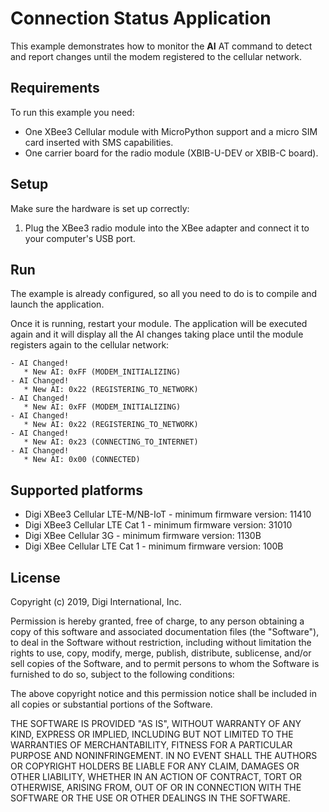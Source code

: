 Connection Status Application
=============================

This example demonstrates how to monitor the **AI** AT command to detect
and report changes until the modem registered to the cellular network.

Requirements
------------

To run this example you need:

* One XBee3 Cellular module with MicroPython support and a micro SIM card
  inserted with SMS capabilities.
* One carrier board for the radio module (XBIB-U-DEV or XBIB-C board).

Setup
-----

Make sure the hardware is set up correctly:

1. Plug the XBee3 radio module into the XBee adapter and connect it to your
   computer's USB port.

Run
---

The example is already configured, so all you need to do is to compile and
launch the application.

Once it is running, restart your module. The application will be executed
again and it will display all the AI changes taking place until the module
registers again to the cellular network: 

    - AI Changed!
       * New AI: 0xFF (MODEM_INITIALIZING)
    - AI Changed!
       * New AI: 0x22 (REGISTERING_TO_NETWORK)
    - AI Changed!
       * New AI: 0xFF (MODEM_INITIALIZING)
    - AI Changed!
       * New AI: 0x22 (REGISTERING_TO_NETWORK)
    - AI Changed!
       * New AI: 0x23 (CONNECTING_TO_INTERNET)
    - AI Changed!
       * New AI: 0x00 (CONNECTED)

Supported platforms
-------------------

* Digi XBee3 Cellular LTE-M/NB-IoT - minimum firmware version: 11410
* Digi XBee3 Cellular LTE Cat 1 - minimum firmware version: 31010
* Digi XBee Cellular 3G - minimum firmware version: 1130B
* Digi XBee Cellular LTE Cat 1 - minimum firmware version: 100B

License
-------

Copyright (c) 2019, Digi International, Inc.

Permission is hereby granted, free of charge, to any person obtaining a copy
of this software and associated documentation files (the "Software"), to deal
in the Software without restriction, including without limitation the rights
to use, copy, modify, merge, publish, distribute, sublicense, and/or sell
copies of the Software, and to permit persons to whom the Software is
furnished to do so, subject to the following conditions:

The above copyright notice and this permission notice shall be included in all
copies or substantial portions of the Software.

THE SOFTWARE IS PROVIDED "AS IS", WITHOUT WARRANTY OF ANY KIND, EXPRESS OR
IMPLIED, INCLUDING BUT NOT LIMITED TO THE WARRANTIES OF MERCHANTABILITY,
FITNESS FOR A PARTICULAR PURPOSE AND NONINFRINGEMENT. IN NO EVENT SHALL THE
AUTHORS OR COPYRIGHT HOLDERS BE LIABLE FOR ANY CLAIM, DAMAGES OR OTHER
LIABILITY, WHETHER IN AN ACTION OF CONTRACT, TORT OR OTHERWISE, ARISING FROM,
OUT OF OR IN CONNECTION WITH THE SOFTWARE OR THE USE OR OTHER DEALINGS IN THE
SOFTWARE.